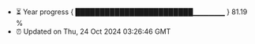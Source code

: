 - ⏳ Year progress { ████████████████████████▁▁▁▁▁▁ } 81.19 %
- ⏰ Updated on Thu, 24 Oct 2024 03:26:46 GMT


